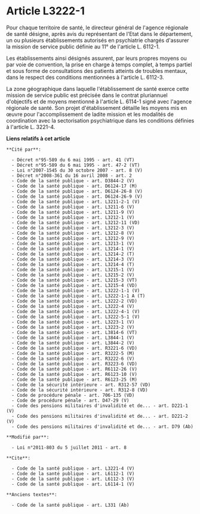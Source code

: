 # Article L3222-1

Pour chaque territoire de santé, le directeur général de l'agence régionale de santé désigne, après avis du représentant de
l'Etat dans le département, un ou plusieurs établissements autorisés en psychiatrie chargés d'assurer la mission de service
public définie au 11° de l'article L. 6112-1. 

Les établissements ainsi désignés assurent, par leurs propres moyens ou par voie de convention, la prise en charge à temps
complet, à temps partiel et sous forme de consultations des patients atteints de troubles mentaux, dans le respect des
conditions mentionnées à l'article L. 6112-3. 

La zone géographique dans laquelle l'établissement de santé exerce cette mission de service public est précisée dans le
contrat pluriannuel d'objectifs et de moyens mentionné à l'article L. 6114-1 signé avec l'agence régionale de santé. Son
projet d'établissement détaille les moyens mis en œuvre pour l'accomplissement de ladite mission et les modalités de
coordination avec la sectorisation psychiatrique dans les conditions définies à l'article L. 3221-4.

**Liens relatifs à cet article**

	**Cité par**:

	  - Décret n°95-589 du 6 mai 1995 - art. 41 (VT)
	  - Décret n°95-589 du 6 mai 1995 - art. 47-2 (VT)
	  - Loi n°2007-1545 du 30 octobre 2007 - art. 8 (V)
	  - Décret n°2008-361 du 16 avril 2008 - art. 2
	  - Code de la santé publique - art. D3844-2 (V)
	  - Code de la santé publique - art. D6124-17 (M)
	  - Code de la santé publique - art. D6124-26-8 (V)
	  - Code de la santé publique - art. D6124-26-9 (V)
	  - Code de la santé publique - art. L3211-2-1 (V)
	  - Code de la santé publique - art. L3211-6 (V)
	  - Code de la santé publique - art. L3211-9 (V)
	  - Code de la santé publique - art. L3212-1 (V)
	  - Code de la santé publique - art. L3212-11 (VD)
	  - Code de la santé publique - art. L3212-3 (V)
	  - Code de la santé publique - art. L3212-8 (V)
	  - Code de la santé publique - art. L3212-9 (V)
	  - Code de la santé publique - art. L3213-1 (V)
	  - Code de la santé publique - art. L3214-1 (V)
	  - Code de la santé publique - art. L3214-2 (T)
	  - Code de la santé publique - art. L3214-3 (V)
	  - Code de la santé publique - art. L3214-4 (T)
	  - Code de la santé publique - art. L3215-1 (V)
	  - Code de la santé publique - art. L3215-2 (V)
	  - Code de la santé publique - art. L3215-3 (VT)
	  - Code de la santé publique - art. L3215-4 (VD)
	  - Code de la santé publique - art. L3222-1-1 (V)
	  - Code de la santé publique - art. L3222-1-1 A (T)
	  - Code de la santé publique - art. L3222-2 (VD)
	  - Code de la santé publique - art. L3222-4 (V)
	  - Code de la santé publique - art. L3222-4-1 (V)
	  - Code de la santé publique - art. L3222-5-1 (V)
	  - Code de la santé publique - art. L3223-1 (V)
	  - Code de la santé publique - art. L3223-2 (V)
	  - Code de la santé publique - art. L3814-6 (VT)
	  - Code de la santé publique - art. L3844-1 (V)
	  - Code de la santé publique - art. L3844-2 (V)
	  - Code de la santé publique - art. R3221-6 (VD)
	  - Code de la santé publique - art. R3222-5 (M)
	  - Code de la santé publique - art. R3222-6 (V)
	  - Code de la santé publique - art. R3223-6 (VD)
	  - Code de la santé publique - art. R6112-26 (V)
	  - Code de la santé publique - art. R6123-10 (V)
	  - Code de la santé publique - art. R6123-25 (M)
	  - Code de la sécurité intérieure - art. R312-57 (VD)
	  - Code de la sécurité intérieure - art. R312-8 (VD)
	  - Code de procédure pénale - art. 706-135 (VD)
	  - Code de procédure pénale - art. D47-29 (V)
	  - Code des pensions militaires d'invalidité et de... - art. D221-1 (V)
	  - Code des pensions militaires d'invalidité et de... - art. D221-2 (V)
	  - Code des pensions militaires d'invalidité et de... - art. D79 (Ab)

	**Modifié par**:

	  - Loi n°2011-803 du 5 juillet 2011 - art. 8

	**Cite**:

	  - Code de la santé publique - art. L3221-4 (V)
	  - Code de la santé publique - art. L6112-1 (V)
	  - Code de la santé publique - art. L6112-3 (V)
	  - Code de la santé publique - art. L6114-1 (V)

	**Anciens textes**:

	  - Code de la santé publique - art. L331 (Ab)
